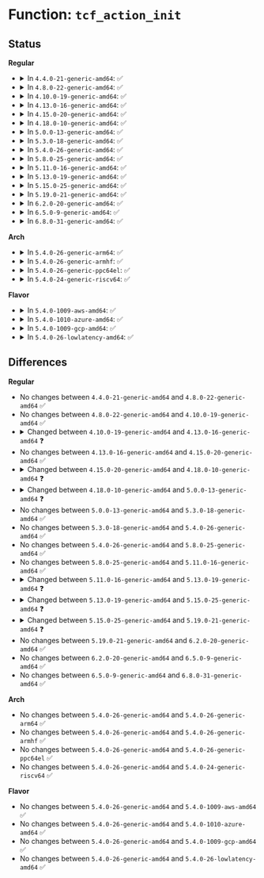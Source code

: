 # Function: <code>tcf_action_init</code>

## Status
<b>Regular</b>
<ul>
<li>
<details>
<summary>In <code>4.4.0-21-generic-amd64</code>: ✅</summary>

```c
int tcf_action_init(struct net * net, struct nlattr * nla, struct nlattr * est, char * name, int ovr, int bind, struct list_head * actions)
```

```json
{
  "name": "tcf_action_init",
  "collision_type": "Unique Global",
  "inline_type": "No",
  "funcs": [
    {
      "addr": 18446744071586479712,
      "name": "tcf_action_init",
      "external": true,
      "loc": "net/sched/act_api.c:587",
      "file": "net/sched/act_api.c",
      "inline": "seen, unknown",
      "caller_inline": [],
      "caller_func": [
        "net/sched/cls_api.c:tcf_exts_validate",
        "net/sched/act_api.c:tc_ctl_action"
      ]
    }
  ],
  "symbols": [
    {
      "addr": 18446744071586479712,
      "name": "tcf_action_init",
      "section": ".text",
      "bind": "STB_GLOBAL",
      "size": 285
    }
  ]
}
```
</details>
</li>
<li>
<details>
<summary>In <code>4.8.0-22-generic-amd64</code>: ✅</summary>

```c
int tcf_action_init(struct net * net, struct nlattr * nla, struct nlattr * est, char * name, int ovr, int bind, struct list_head * actions)
```

```json
{
  "name": "tcf_action_init",
  "collision_type": "Unique Global",
  "inline_type": "No",
  "funcs": [
    {
      "addr": 18446744071586926560,
      "name": "tcf_action_init",
      "external": true,
      "loc": "net/sched/act_api.c:595",
      "file": "net/sched/act_api.c",
      "inline": "seen, unknown",
      "caller_inline": [],
      "caller_func": [
        "net/sched/act_api.c:tc_ctl_action"
      ]
    }
  ],
  "symbols": [
    {
      "addr": 18446744071586926560,
      "name": "tcf_action_init",
      "section": ".text",
      "bind": "STB_GLOBAL",
      "size": 265
    }
  ]
}
```
</details>
</li>
<li>
<details>
<summary>In <code>4.10.0-19-generic-amd64</code>: ✅</summary>

```c
int tcf_action_init(struct net * net, struct nlattr * nla, struct nlattr * est, char * name, int ovr, int bind, struct list_head * actions)
```

```json
{
  "name": "tcf_action_init",
  "collision_type": "Unique Global",
  "inline_type": "No",
  "funcs": [
    {
      "addr": 18446744071587121552,
      "name": "tcf_action_init",
      "external": true,
      "loc": "net/sched/act_api.c:652",
      "file": "net/sched/act_api.c",
      "inline": "seen, unknown",
      "caller_inline": [],
      "caller_func": [
        "net/sched/act_api.c:tc_ctl_action"
      ]
    }
  ],
  "symbols": [
    {
      "addr": 18446744071587121552,
      "name": "tcf_action_init",
      "section": ".text",
      "bind": "STB_GLOBAL",
      "size": 306
    }
  ]
}
```
</details>
</li>
<li>
<details>
<summary>In <code>4.13.0-16-generic-amd64</code>: ✅</summary>

```c
int tcf_action_init(struct net * net, struct tcf_proto * tp, struct nlattr * nla, struct nlattr * est, char * name, int ovr, int bind, struct list_head * actions)
```

```json
{
  "name": "tcf_action_init",
  "collision_type": "Unique Global",
  "inline_type": "No",
  "funcs": [
    {
      "addr": 18446744071587251600,
      "name": "tcf_action_init",
      "external": true,
      "loc": "net/sched/act_api.c:723",
      "file": "net/sched/act_api.c",
      "inline": "seen, unknown",
      "caller_inline": [],
      "caller_func": [
        "net/sched/cls_api.c:tcf_exts_validate",
        "net/sched/act_api.c:tc_ctl_action"
      ]
    }
  ],
  "symbols": [
    {
      "addr": 18446744071587251600,
      "name": "tcf_action_init",
      "section": ".text",
      "bind": "STB_GLOBAL",
      "size": 314
    }
  ]
}
```
</details>
</li>
<li>
<details>
<summary>In <code>4.15.0-20-generic-amd64</code>: ✅</summary>

```c
int tcf_action_init(struct net * net, struct tcf_proto * tp, struct nlattr * nla, struct nlattr * est, char * name, int ovr, int bind, struct list_head * actions)
```

```json
{
  "name": "tcf_action_init",
  "collision_type": "Unique Global",
  "inline_type": "No",
  "funcs": [
    {
      "addr": 18446744071587771040,
      "name": "tcf_action_init",
      "external": true,
      "loc": "net/sched/act_api.c:739",
      "file": "net/sched/act_api.c",
      "inline": "seen, unknown",
      "caller_inline": [],
      "caller_func": [
        "net/sched/cls_api.c:tcf_exts_validate",
        "net/sched/act_api.c:tc_ctl_action"
      ]
    }
  ],
  "symbols": [
    {
      "addr": 18446744071587771040,
      "name": "tcf_action_init",
      "section": ".text",
      "bind": "STB_GLOBAL",
      "size": 314
    }
  ]
}
```
</details>
</li>
<li>
<details>
<summary>In <code>4.18.0-10-generic-amd64</code>: ✅</summary>

```c
int tcf_action_init(struct net * net, struct tcf_proto * tp, struct nlattr * nla, struct nlattr * est, char * name, int ovr, int bind, struct list_head * actions, size_t * attr_size, struct netlink_ext_ack * extack)
```

```json
{
  "name": "tcf_action_init",
  "collision_type": "Unique Global",
  "inline_type": "No",
  "funcs": [
    {
      "addr": 18446744071588113488,
      "name": "tcf_action_init",
      "external": true,
      "loc": "net/sched/act_api.c:772",
      "file": "net/sched/act_api.c",
      "inline": "seen, unknown",
      "caller_inline": [],
      "caller_func": [
        "net/sched/cls_api.c:tcf_exts_validate",
        "net/sched/act_api.c:tc_ctl_action"
      ]
    }
  ],
  "symbols": [
    {
      "addr": 18446744071588113488,
      "name": "tcf_action_init",
      "section": ".text",
      "bind": "STB_GLOBAL",
      "size": 464
    }
  ]
}
```
</details>
</li>
<li>
<details>
<summary>In <code>5.0.0-13-generic-amd64</code>: ✅</summary>

```c
int tcf_action_init(struct net * net, struct tcf_proto * tp, struct nlattr * nla, struct nlattr * est, char * name, int ovr, int bind, struct tc_action * * actions, size_t * attr_size, bool rtnl_held, struct netlink_ext_ack * extack)
```

```json
{
  "name": "tcf_action_init",
  "collision_type": "Unique Global",
  "inline_type": "No",
  "funcs": [
    {
      "addr": 18446744071588294624,
      "name": "tcf_action_init",
      "external": true,
      "loc": "net/sched/act_api.c:939",
      "file": "net/sched/act_api.c",
      "inline": "seen, unknown",
      "caller_inline": [],
      "caller_func": [
        "net/sched/cls_api.c:tcf_exts_validate",
        "net/sched/act_api.c:tcf_action_add"
      ]
    }
  ],
  "symbols": [
    {
      "addr": 18446744071588294624,
      "name": "tcf_action_init",
      "section": ".text",
      "bind": "STB_GLOBAL",
      "size": 435
    }
  ]
}
```
</details>
</li>
<li>
<details>
<summary>In <code>5.3.0-18-generic-amd64</code>: ✅</summary>

```c
int tcf_action_init(struct net * net, struct tcf_proto * tp, struct nlattr * nla, struct nlattr * est, char * name, int ovr, int bind, struct tc_action * * actions, size_t * attr_size, bool rtnl_held, struct netlink_ext_ack * extack)
```

```json
{
  "name": "tcf_action_init",
  "collision_type": "Unique Global",
  "inline_type": "No",
  "funcs": [
    {
      "addr": 18446744071588692368,
      "name": "tcf_action_init",
      "external": true,
      "loc": "net/sched/act_api.c:954",
      "file": "net/sched/act_api.c",
      "inline": "seen, unknown",
      "caller_inline": [],
      "caller_func": [
        "net/sched/cls_api.c:tcf_exts_validate",
        "net/sched/act_api.c:tcf_action_add"
      ]
    }
  ],
  "symbols": [
    {
      "addr": 18446744071588692368,
      "name": "tcf_action_init",
      "section": ".text",
      "bind": "STB_GLOBAL",
      "size": 396
    }
  ]
}
```
</details>
</li>
<li>
<details>
<summary>In <code>5.4.0-26-generic-amd64</code>: ✅</summary>

```c
int tcf_action_init(struct net * net, struct tcf_proto * tp, struct nlattr * nla, struct nlattr * est, char * name, int ovr, int bind, struct tc_action * * actions, size_t * attr_size, bool rtnl_held, struct netlink_ext_ack * extack)
```

```json
{
  "name": "tcf_action_init",
  "collision_type": "Unique Global",
  "inline_type": "No",
  "funcs": [
    {
      "addr": 18446744071588916464,
      "name": "tcf_action_init",
      "external": true,
      "loc": "net/sched/act_api.c:955",
      "file": "net/sched/act_api.c",
      "inline": "seen, unknown",
      "caller_inline": [],
      "caller_func": [
        "net/sched/cls_api.c:tcf_exts_validate",
        "net/sched/act_api.c:tcf_action_add"
      ]
    }
  ],
  "symbols": [
    {
      "addr": 18446744071588916464,
      "name": "tcf_action_init",
      "section": ".text",
      "bind": "STB_GLOBAL",
      "size": 396
    }
  ]
}
```
</details>
</li>
<li>
<details>
<summary>In <code>5.8.0-25-generic-amd64</code>: ✅</summary>

```c
int tcf_action_init(struct net * net, struct tcf_proto * tp, struct nlattr * nla, struct nlattr * est, char * name, int ovr, int bind, struct tc_action * * actions, size_t * attr_size, bool rtnl_held, struct netlink_ext_ack * extack)
```

```json
{
  "name": "tcf_action_init",
  "collision_type": "Unique Global",
  "inline_type": "No",
  "funcs": [
    {
      "addr": 18446744071589805952,
      "name": "tcf_action_init",
      "external": true,
      "loc": "net/sched/act_api.c:1026",
      "file": "net/sched/act_api.c",
      "inline": "seen, unknown",
      "caller_inline": [],
      "caller_func": [
        "net/sched/cls_api.c:tcf_exts_validate",
        "net/sched/act_api.c:tcf_action_add"
      ]
    }
  ],
  "symbols": [
    {
      "addr": 18446744071589805952,
      "name": "tcf_action_init",
      "section": ".text",
      "bind": "STB_GLOBAL",
      "size": 393
    }
  ]
}
```
</details>
</li>
<li>
<details>
<summary>In <code>5.11.0-16-generic-amd64</code>: ✅</summary>

```c
int tcf_action_init(struct net * net, struct tcf_proto * tp, struct nlattr * nla, struct nlattr * est, char * name, int ovr, int bind, struct tc_action * * actions, size_t * attr_size, bool rtnl_held, struct netlink_ext_ack * extack)
```

```json
{
  "name": "tcf_action_init",
  "collision_type": "Unique Global",
  "inline_type": "No",
  "funcs": [
    {
      "addr": 18446744071589841952,
      "name": "tcf_action_init",
      "external": true,
      "loc": "net/sched/act_api.c:1057",
      "file": "net/sched/act_api.c",
      "inline": "seen, unknown",
      "caller_inline": [],
      "caller_func": [
        "net/sched/cls_api.c:tcf_exts_validate",
        "net/sched/act_api.c:tcf_action_add"
      ]
    }
  ],
  "symbols": [
    {
      "addr": 18446744071589841952,
      "name": "tcf_action_init",
      "section": ".text",
      "bind": "STB_GLOBAL",
      "size": 548
    }
  ]
}
```
</details>
</li>
<li>
<details>
<summary>In <code>5.13.0-19-generic-amd64</code>: ✅</summary>

```c
int tcf_action_init(struct net * net, struct tcf_proto * tp, struct nlattr * nla, struct nlattr * est, char * name, int ovr, int bind, struct tc_action * * actions, int * init_res, size_t * attr_size, bool rtnl_held, struct netlink_ext_ack * extack)
```

```json
{
  "name": "tcf_action_init",
  "collision_type": "Unique Global",
  "inline_type": "No",
  "funcs": [
    {
      "addr": 18446744071589747040,
      "name": "tcf_action_init",
      "external": true,
      "loc": "net/sched/act_api.c:1065",
      "file": "net/sched/act_api.c",
      "inline": "seen, unknown",
      "caller_inline": [],
      "caller_func": [
        "net/sched/cls_api.c:tcf_exts_validate",
        "net/sched/act_api.c:tcf_action_add"
      ]
    }
  ],
  "symbols": [
    {
      "addr": 18446744071589747040,
      "name": "tcf_action_init",
      "section": ".text",
      "bind": "STB_GLOBAL",
      "size": 579
    }
  ]
}
```
</details>
</li>
<li>
<details>
<summary>In <code>5.15.0-25-generic-amd64</code>: ✅</summary>

```c
int tcf_action_init(struct net * net, struct tcf_proto * tp, struct nlattr * nla, struct nlattr * est, struct tc_action * * actions, int * init_res, size_t * attr_size, u32 flags, struct netlink_ext_ack * extack)
```

```json
{
  "name": "tcf_action_init",
  "collision_type": "Unique Global",
  "inline_type": "No",
  "funcs": [
    {
      "addr": 18446744071590505168,
      "name": "tcf_action_init",
      "external": true,
      "loc": "net/sched/act_api.c:1073",
      "file": "net/sched/act_api.c",
      "inline": "seen, unknown",
      "caller_inline": [],
      "caller_func": [
        "net/sched/cls_api.c:tcf_exts_validate",
        "net/sched/act_api.c:tcf_action_add"
      ]
    }
  ],
  "symbols": [
    {
      "addr": 18446744071590505168,
      "name": "tcf_action_init",
      "section": ".text",
      "bind": "STB_GLOBAL",
      "size": 904
    }
  ]
}
```
</details>
</li>
<li>
<details>
<summary>In <code>5.19.0-21-generic-amd64</code>: ✅</summary>

```c
int tcf_action_init(struct net * net, struct tcf_proto * tp, struct nlattr * nla, struct nlattr * est, struct tc_action * * actions, int * init_res, size_t * attr_size, u32 flags, u32 fl_flags, struct netlink_ext_ack * extack)
```

```json
{
  "name": "tcf_action_init",
  "collision_type": "Unique Global",
  "inline_type": "No",
  "funcs": [
    {
      "addr": 18446744071592109424,
      "name": "tcf_action_init",
      "external": true,
      "loc": "net/sched/act_api.c:1406",
      "file": "net/sched/act_api.c",
      "inline": "seen, unknown",
      "caller_inline": [],
      "caller_func": [
        "net/sched/cls_api.c:tcf_exts_validate_ex",
        "net/sched/act_api.c:tcf_action_add"
      ]
    }
  ],
  "symbols": [
    {
      "addr": 18446744071592109424,
      "name": "tcf_action_init",
      "section": ".text",
      "bind": "STB_GLOBAL",
      "size": 1145
    }
  ]
}
```
</details>
</li>
<li>
<details>
<summary>In <code>6.2.0-20-generic-amd64</code>: ✅</summary>

```c
int tcf_action_init(struct net * net, struct tcf_proto * tp, struct nlattr * nla, struct nlattr * est, struct tc_action * * actions, int * init_res, size_t * attr_size, u32 flags, u32 fl_flags, struct netlink_ext_ack * extack)
```

```json
{
  "name": "tcf_action_init",
  "collision_type": "Unique Global",
  "inline_type": "No",
  "funcs": [
    {
      "addr": 18446744071593929312,
      "name": "tcf_action_init",
      "external": true,
      "loc": "net/sched/act_api.c:1432",
      "file": "net/sched/act_api.c",
      "inline": "seen, unknown",
      "caller_inline": [],
      "caller_func": [
        "net/sched/cls_api.c:tcf_exts_validate_ex",
        "net/sched/act_api.c:tcf_action_add"
      ]
    }
  ],
  "symbols": [
    {
      "addr": 18446744071593929312,
      "name": "tcf_action_init",
      "section": ".text",
      "bind": "STB_GLOBAL",
      "size": 1145
    }
  ]
}
```
</details>
</li>
<li>
<details>
<summary>In <code>6.5.0-9-generic-amd64</code>: ✅</summary>

```c
int tcf_action_init(struct net * net, struct tcf_proto * tp, struct nlattr * nla, struct nlattr * est, struct tc_action * * actions, int * init_res, size_t * attr_size, u32 flags, u32 fl_flags, struct netlink_ext_ack * extack)
```

```json
{
  "name": "tcf_action_init",
  "collision_type": "Unique Global",
  "inline_type": "No",
  "funcs": [
    {
      "addr": 18446744071594306288,
      "name": "tcf_action_init",
      "external": true,
      "loc": "net/sched/act_api.c:1427",
      "file": "net/sched/act_api.c",
      "inline": "seen, unknown",
      "caller_inline": [],
      "caller_func": [
        "net/sched/cls_api.c:tcf_exts_validate_ex",
        "net/sched/act_api.c:tcf_action_add"
      ]
    }
  ],
  "symbols": [
    {
      "addr": 18446744071594306288,
      "name": "tcf_action_init",
      "section": ".text",
      "bind": "STB_GLOBAL",
      "size": 1166
    }
  ]
}
```
</details>
</li>
<li>
<details>
<summary>In <code>6.8.0-31-generic-amd64</code>: ✅</summary>

```c
int tcf_action_init(struct net * net, struct tcf_proto * tp, struct nlattr * nla, struct nlattr * est, struct tc_action * * actions, int * init_res, size_t * attr_size, u32 flags, u32 fl_flags, struct netlink_ext_ack * extack)
```

```json
{
  "name": "tcf_action_init",
  "collision_type": "Unique Global",
  "inline_type": "No",
  "funcs": [
    {
      "addr": 18446744071595105424,
      "name": "tcf_action_init",
      "external": true,
      "loc": "net/sched/act_api.c:1459",
      "file": "net/sched/act_api.c",
      "inline": "seen, unknown",
      "caller_inline": [],
      "caller_func": [
        "net/sched/cls_api.c:tcf_exts_validate_ex",
        "net/sched/act_api.c:tcf_action_add"
      ]
    }
  ],
  "symbols": [
    {
      "addr": 18446744071595105424,
      "name": "tcf_action_init",
      "section": ".text",
      "bind": "STB_GLOBAL",
      "size": 1125
    }
  ]
}
```
</details>
</li>
</ul>
<b>Arch</b>
<ul>
<li>
<details>
<summary>In <code>5.4.0-26-generic-arm64</code>: ✅</summary>

```c
int tcf_action_init(struct net * net, struct tcf_proto * tp, struct nlattr * nla, struct nlattr * est, char * name, int ovr, int bind, struct tc_action * * actions, size_t * attr_size, bool rtnl_held, struct netlink_ext_ack * extack)
```

```json
{
  "name": "tcf_action_init",
  "collision_type": "Unique Global",
  "inline_type": "No",
  "funcs": [
    {
      "addr": 18446603336502509200,
      "name": "tcf_action_init",
      "external": true,
      "loc": "net/sched/act_api.c:955",
      "file": "net/sched/act_api.c",
      "inline": "seen, unknown",
      "caller_inline": [],
      "caller_func": [
        "net/sched/cls_api.c:tcf_exts_validate",
        "net/sched/act_api.c:tcf_action_add"
      ]
    }
  ],
  "symbols": [
    {
      "addr": 18446603336502509200,
      "name": "tcf_action_init",
      "section": ".text",
      "bind": "STB_GLOBAL",
      "size": 388
    }
  ]
}
```
</details>
</li>
<li>
<details>
<summary>In <code>5.4.0-26-generic-armhf</code>: ✅</summary>

```c
int tcf_action_init(struct net * net, struct tcf_proto * tp, struct nlattr * nla, struct nlattr * est, char * name, int ovr, int bind, struct tc_action * * actions, size_t * attr_size, bool rtnl_held, struct netlink_ext_ack * extack)
```

```json
{
  "name": "tcf_action_init",
  "collision_type": "Unique Global",
  "inline_type": "No",
  "funcs": [
    {
      "addr": 3235221284,
      "name": "tcf_action_init",
      "external": true,
      "loc": "net/sched/act_api.c:955",
      "file": "net/sched/act_api.c",
      "inline": "seen, unknown",
      "caller_inline": [],
      "caller_func": [
        "net/sched/cls_api.c:tcf_exts_validate",
        "net/sched/act_api.c:tcf_action_add"
      ]
    }
  ],
  "symbols": [
    {
      "addr": 3235221284,
      "name": "tcf_action_init",
      "section": ".text",
      "bind": "STB_GLOBAL",
      "size": 348
    }
  ]
}
```
</details>
</li>
<li>
<details>
<summary>In <code>5.4.0-26-generic-ppc64el</code>: ✅</summary>

```c
int tcf_action_init(struct net * net, struct tcf_proto * tp, struct nlattr * nla, struct nlattr * est, char * name, int ovr, int bind, struct tc_action * * actions, size_t * attr_size, bool rtnl_held, struct netlink_ext_ack * extack)
```

```json
{
  "name": "tcf_action_init",
  "collision_type": "Unique Global",
  "inline_type": "No",
  "funcs": [
    {
      "addr": 13835058055296077872,
      "name": "tcf_action_init",
      "external": true,
      "loc": "net/sched/act_api.c:955",
      "file": "net/sched/act_api.c",
      "inline": "seen, unknown",
      "caller_inline": [],
      "caller_func": [
        "net/sched/cls_api.c:tcf_exts_validate",
        "net/sched/act_api.c:tcf_action_add"
      ]
    }
  ],
  "symbols": [
    {
      "addr": 13835058055296077872,
      "name": "tcf_action_init",
      "section": ".text",
      "bind": "STB_GLOBAL",
      "size": 516
    }
  ]
}
```
</details>
</li>
<li>
<details>
<summary>In <code>5.4.0-24-generic-riscv64</code>: ✅</summary>

```c
int tcf_action_init(struct net * net, struct tcf_proto * tp, struct nlattr * nla, struct nlattr * est, char * name, int ovr, int bind, struct tc_action * * actions, size_t * attr_size, bool rtnl_held, struct netlink_ext_ack * extack)
```

```json
{
  "name": "tcf_action_init",
  "collision_type": "Unique Global",
  "inline_type": "No",
  "funcs": [
    {
      "addr": 18446743936278682220,
      "name": "tcf_action_init",
      "external": true,
      "loc": "net/sched/act_api.c:955",
      "file": "net/sched/act_api.c",
      "inline": "seen, unknown",
      "caller_inline": [],
      "caller_func": [
        "net/sched/cls_api.c:tcf_exts_validate",
        "net/sched/act_api.c:tcf_action_add"
      ]
    }
  ],
  "symbols": [
    {
      "addr": 18446743936278682220,
      "name": "tcf_action_init",
      "section": ".text",
      "bind": "STB_GLOBAL",
      "size": 264
    }
  ]
}
```
</details>
</li>
</ul>
<b>Flavor</b>
<ul>
<li>
<details>
<summary>In <code>5.4.0-1009-aws-amd64</code>: ✅</summary>

```c
int tcf_action_init(struct net * net, struct tcf_proto * tp, struct nlattr * nla, struct nlattr * est, char * name, int ovr, int bind, struct tc_action * * actions, size_t * attr_size, bool rtnl_held, struct netlink_ext_ack * extack)
```

```json
{
  "name": "tcf_action_init",
  "collision_type": "Unique Global",
  "inline_type": "No",
  "funcs": [
    {
      "addr": 18446744071588522848,
      "name": "tcf_action_init",
      "external": true,
      "loc": "net/sched/act_api.c:955",
      "file": "net/sched/act_api.c",
      "inline": "seen, unknown",
      "caller_inline": [],
      "caller_func": [
        "net/sched/cls_api.c:tcf_exts_validate",
        "net/sched/act_api.c:tcf_action_add"
      ]
    }
  ],
  "symbols": [
    {
      "addr": 18446744071588522848,
      "name": "tcf_action_init",
      "section": ".text",
      "bind": "STB_GLOBAL",
      "size": 396
    }
  ]
}
```
</details>
</li>
<li>
<details>
<summary>In <code>5.4.0-1010-azure-amd64</code>: ✅</summary>

```c
int tcf_action_init(struct net * net, struct tcf_proto * tp, struct nlattr * nla, struct nlattr * est, char * name, int ovr, int bind, struct tc_action * * actions, size_t * attr_size, bool rtnl_held, struct netlink_ext_ack * extack)
```

```json
{
  "name": "tcf_action_init",
  "collision_type": "Unique Global",
  "inline_type": "No",
  "funcs": [
    {
      "addr": 18446744071588234848,
      "name": "tcf_action_init",
      "external": true,
      "loc": "net/sched/act_api.c:955",
      "file": "net/sched/act_api.c",
      "inline": "seen, unknown",
      "caller_inline": [],
      "caller_func": [
        "net/sched/cls_api.c:tcf_exts_validate",
        "net/sched/act_api.c:tcf_action_add"
      ]
    }
  ],
  "symbols": [
    {
      "addr": 18446744071588234848,
      "name": "tcf_action_init",
      "section": ".text",
      "bind": "STB_GLOBAL",
      "size": 396
    }
  ]
}
```
</details>
</li>
<li>
<details>
<summary>In <code>5.4.0-1009-gcp-amd64</code>: ✅</summary>

```c
int tcf_action_init(struct net * net, struct tcf_proto * tp, struct nlattr * nla, struct nlattr * est, char * name, int ovr, int bind, struct tc_action * * actions, size_t * attr_size, bool rtnl_held, struct netlink_ext_ack * extack)
```

```json
{
  "name": "tcf_action_init",
  "collision_type": "Unique Global",
  "inline_type": "No",
  "funcs": [
    {
      "addr": 18446744071588855024,
      "name": "tcf_action_init",
      "external": true,
      "loc": "net/sched/act_api.c:955",
      "file": "net/sched/act_api.c",
      "inline": "seen, unknown",
      "caller_inline": [],
      "caller_func": [
        "net/sched/cls_api.c:tcf_exts_validate",
        "net/sched/act_api.c:tcf_action_add"
      ]
    }
  ],
  "symbols": [
    {
      "addr": 18446744071588855024,
      "name": "tcf_action_init",
      "section": ".text",
      "bind": "STB_GLOBAL",
      "size": 396
    }
  ]
}
```
</details>
</li>
<li>
<details>
<summary>In <code>5.4.0-26-lowlatency-amd64</code>: ✅</summary>

```c
int tcf_action_init(struct net * net, struct tcf_proto * tp, struct nlattr * nla, struct nlattr * est, char * name, int ovr, int bind, struct tc_action * * actions, size_t * attr_size, bool rtnl_held, struct netlink_ext_ack * extack)
```

```json
{
  "name": "tcf_action_init",
  "collision_type": "Unique Global",
  "inline_type": "No",
  "funcs": [
    {
      "addr": 18446744071588996448,
      "name": "tcf_action_init",
      "external": true,
      "loc": "net/sched/act_api.c:955",
      "file": "net/sched/act_api.c",
      "inline": "seen, unknown",
      "caller_inline": [],
      "caller_func": [
        "net/sched/cls_api.c:tcf_exts_validate",
        "net/sched/act_api.c:tcf_action_add"
      ]
    }
  ],
  "symbols": [
    {
      "addr": 18446744071588996448,
      "name": "tcf_action_init",
      "section": ".text",
      "bind": "STB_GLOBAL",
      "size": 396
    }
  ]
}
```
</details>
</li>
</ul>

## Differences
<b>Regular</b>
<ul>
<li>
No changes between <code>4.4.0-21-generic-amd64</code> and <code>4.8.0-22-generic-amd64</code> ✅
</li>
<li>
No changes between <code>4.8.0-22-generic-amd64</code> and <code>4.10.0-19-generic-amd64</code> ✅
</li>
<li>
<details>
<summary>Changed between <code>4.10.0-19-generic-amd64</code> and <code>4.13.0-16-generic-amd64</code> ❓</summary>
<ul>
<li>
<b>Param added. </b>
<code>struct tcf_proto * tp</code>
</li>
<li>
<b>Param reordered. </b>
<code>net, nla, est, name, ovr, bind, actions</code> ➡️ <code>net, tp, nla, est, name, ovr, bind, actions</code>
</li>
</ul>
</details>
</li>
<li>
No changes between <code>4.13.0-16-generic-amd64</code> and <code>4.15.0-20-generic-amd64</code> ✅
</li>
<li>
<details>
<summary>Changed between <code>4.15.0-20-generic-amd64</code> and <code>4.18.0-10-generic-amd64</code> ❓</summary>
<ul>
<li>
<b>Param added. </b>
<code>size_t * attr_size</code>
</li>
<li>
<b>Param added. </b>
<code>struct netlink_ext_ack * extack</code>
</li>
</ul>
</details>
</li>
<li>
<details>
<summary>Changed between <code>4.18.0-10-generic-amd64</code> and <code>5.0.0-13-generic-amd64</code> ❓</summary>
<ul>
<li>
<b>Param added. </b>
<code>bool rtnl_held</code>
</li>
<li>
<b>Param reordered. </b>
<code>net, tp, nla, est, name, ovr, bind, actions, attr_size, extack</code> ➡️ <code>net, tp, nla, est, name, ovr, bind, actions, attr_size, rtnl_held, extack</code>
</li>
<li>
<b>Param type changed. </b>
<code>struct list_head * actions</code> ➡️ <code>struct tc_action * * actions</code>
</li>
</ul>
</details>
</li>
<li>
No changes between <code>5.0.0-13-generic-amd64</code> and <code>5.3.0-18-generic-amd64</code> ✅
</li>
<li>
No changes between <code>5.3.0-18-generic-amd64</code> and <code>5.4.0-26-generic-amd64</code> ✅
</li>
<li>
No changes between <code>5.4.0-26-generic-amd64</code> and <code>5.8.0-25-generic-amd64</code> ✅
</li>
<li>
No changes between <code>5.8.0-25-generic-amd64</code> and <code>5.11.0-16-generic-amd64</code> ✅
</li>
<li>
<details>
<summary>Changed between <code>5.11.0-16-generic-amd64</code> and <code>5.13.0-19-generic-amd64</code> ❓</summary>
<ul>
<li>
<b>Param added. </b>
<code>int * init_res</code>
</li>
<li>
<b>Param reordered. </b>
<code>net, tp, nla, est, name, ovr, bind, actions, attr_size, rtnl_held, extack</code> ➡️ <code>net, tp, nla, est, name, ovr, bind, actions, init_res, attr_size, rtnl_held, extack</code>
</li>
</ul>
</details>
</li>
<li>
<details>
<summary>Changed between <code>5.13.0-19-generic-amd64</code> and <code>5.15.0-25-generic-amd64</code> ❓</summary>
<ul>
<li>
<b>Param added. </b>
<code>u32 flags</code>
</li>
<li>
<b>Param removed. </b>
<code>char * name</code>
</li>
<li>
<b>Param removed. </b>
<code>int ovr</code>
</li>
<li>
<b>Param removed. </b>
<code>int bind</code>
</li>
<li>
<b>Param removed. </b>
<code>bool rtnl_held</code>
</li>
<li>
<b>Param reordered. </b>
<code>net, tp, nla, est, name, ovr, bind, actions, init_res, attr_size, rtnl_held, extack</code> ➡️ <code>net, tp, nla, est, actions, init_res, attr_size, flags, extack</code>
</li>
</ul>
</details>
</li>
<li>
<details>
<summary>Changed between <code>5.15.0-25-generic-amd64</code> and <code>5.19.0-21-generic-amd64</code> ❓</summary>
<ul>
<li>
<b>Param added. </b>
<code>u32 fl_flags</code>
</li>
<li>
<b>Param reordered. </b>
<code>net, tp, nla, est, actions, init_res, attr_size, flags, extack</code> ➡️ <code>net, tp, nla, est, actions, init_res, attr_size, flags, fl_flags, extack</code>
</li>
</ul>
</details>
</li>
<li>
No changes between <code>5.19.0-21-generic-amd64</code> and <code>6.2.0-20-generic-amd64</code> ✅
</li>
<li>
No changes between <code>6.2.0-20-generic-amd64</code> and <code>6.5.0-9-generic-amd64</code> ✅
</li>
<li>
No changes between <code>6.5.0-9-generic-amd64</code> and <code>6.8.0-31-generic-amd64</code> ✅
</li>
</ul>
<b>Arch</b>
<ul>
<li>
No changes between <code>5.4.0-26-generic-amd64</code> and <code>5.4.0-26-generic-arm64</code> ✅
</li>
<li>
No changes between <code>5.4.0-26-generic-amd64</code> and <code>5.4.0-26-generic-armhf</code> ✅
</li>
<li>
No changes between <code>5.4.0-26-generic-amd64</code> and <code>5.4.0-26-generic-ppc64el</code> ✅
</li>
<li>
No changes between <code>5.4.0-26-generic-amd64</code> and <code>5.4.0-24-generic-riscv64</code> ✅
</li>
</ul>
<b>Flavor</b>
<ul>
<li>
No changes between <code>5.4.0-26-generic-amd64</code> and <code>5.4.0-1009-aws-amd64</code> ✅
</li>
<li>
No changes between <code>5.4.0-26-generic-amd64</code> and <code>5.4.0-1010-azure-amd64</code> ✅
</li>
<li>
No changes between <code>5.4.0-26-generic-amd64</code> and <code>5.4.0-1009-gcp-amd64</code> ✅
</li>
<li>
No changes between <code>5.4.0-26-generic-amd64</code> and <code>5.4.0-26-lowlatency-amd64</code> ✅
</li>
</ul>
